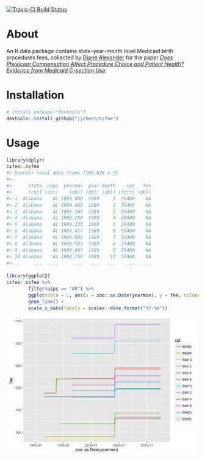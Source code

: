 <!-- README.md is generated from README.Rmd. Please edit that file -->
[![Travis-CI Build Status](https://travis-ci.org/jjchern/csfee.svg?branch=master)](https://travis-ci.org/jjchern/csfee)

About
=====

An R data package contains state-year-month level Medicaid birth procedures fees, collected by [Diane Alexander](http://scholar.princeton.edu/dalexand/data-1) for the paper *[Does Physician Compensation Affect Procedure Choice and Patient Health? Evidence from Medicaid C-section Use](http://scholar.princeton.edu/sites/default/files/dalexand/files/procedure_choice_2015.pdf).*

Installation
============

``` r
# install.package("devtools")
devtools::install_github("jjchern/csfee")
```

Usage
=====

``` r
library(dplyr)
csfee::csfee
#> Source: local data frame [186,624 x 7]
#> 
#>      state  usps  yearmon  year month    cpt   fee
#>      (chr) (chr)    (dbl) (dbl) (dbl) (fctr) (dbl)
#> 1  Alabama    AL 1989.000  1989     1  59400    NA
#> 2  Alabama    AL 1989.083  1989     2  59400    NA
#> 3  Alabama    AL 1989.167  1989     3  59400    NA
#> 4  Alabama    AL 1989.250  1989     4  59400    NA
#> 5  Alabama    AL 1989.333  1989     5  59400    NA
#> 6  Alabama    AL 1989.417  1989     6  59400    NA
#> 7  Alabama    AL 1989.500  1989     7  59400    NA
#> 8  Alabama    AL 1989.583  1989     8  59400    NA
#> 9  Alabama    AL 1989.667  1989     9  59400    NA
#> 10 Alabama    AL 1989.750  1989    10  59400    NA
#> ..     ...   ...      ...   ...   ...    ...   ...

library(ggplot2)
csfee::csfee %>%
        filter(usps == "AR") %>%
        ggplot(data = ., aes(x = zoo::as.Date(yearmon), y = fee, colour = cpt)) +
        geom_line() +
        scale_x_date(labels = scales::date_format("%Y-%m"))
```

![](README-csfee-ar-1.png)
